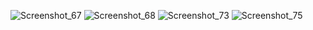 ![Screenshot_67](https://user-images.githubusercontent.com/39500000/151121584-6b2b2a94-7749-4bde-a520-3778eadab95c.png)
![Screenshot_68](https://user-images.githubusercontent.com/39500000/151121586-9d3dc315-9c9c-43bd-8009-811b3bdaae2d.png)
![Screenshot_73](https://user-images.githubusercontent.com/39500000/151121592-2e5ef86d-4f86-46ab-984f-ce81e81faf53.png)
![Screenshot_75](https://user-images.githubusercontent.com/39500000/151121597-414ac5b4-3817-4f79-89e0-504cbb9dc5cc.png)
